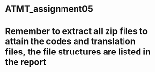 # ATMT_assignment05
# Remember to extract all zip files to attain the codes and translation files, the file structures are listed in the report
